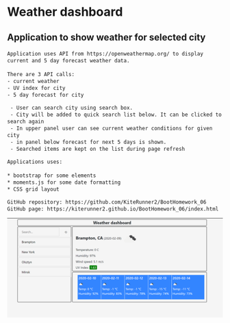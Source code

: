 # Weather dashboard


## Application to show weather for selected city

```
Application uses API from https://openweathermap.org/ to display current and 5 day forecast weather data.

There are 3 API calls:
- current weather
- UV index for city
- 5 day forecast for city

```

```
 - User can search city using search box.
 - City will be added to quick search list below. It can be clicked to search again
 - In upper panel user can see current weather conditions for given city
 - in panel below forecast for next 5 days is shown.
 - Searched items are kept on the list during page refresh

 ```

 ```
 Applications uses:

 * bootstrap for some elements
 * moments.js for some date formatting
 * CSS grid layout

 ```

 ```
 GitHub repository: https://github.com/KiteRunner2/BootHomework_06
 GitHub page: https://kiterunner2.github.io/BootHomework_06/index.html

 ```

 ![App Screenshot](./assets/app.png)

